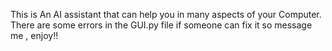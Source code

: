 This is An AI assistant that can help you in many aspects of your Computer.
There are some errors in the GUI.py file if someone can fix  it so message me , enjoy!! 
